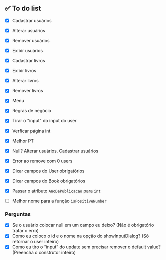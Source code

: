 ## ✅ To do list
- [X] Cadastrar usuários
- [X] Alterar usuários
- [X] Remover usuários
- [X] Exibir usuários

- [X] Cadastrar livros
- [X] Exibir livros
- [X] Alterar livros
- [X] Remover livros

- [x] Menu
- [x] Regras de negócio
- [x] Tirar o "input" do input do user
- [x] Verficar página int
- [x] Melhor PT

- [X] Null? Alterar usuários, Cadastrar usuários
- [X] Error ao remove com 0 users

- [X] Dixar campos do User obrigatórios
- [X] Dixar campos do Book obrigatórios
- [X] Passar o atributo `AnoDePublicacao` para `int`
- [ ] Melhor nome para a função `isPositiveNumber`

### Perguntas
- [x] Se o usuário colocar null em um campo eu deixo? (Não é obrigatório tratar o erro)
- [x] Como eu coloco o id e o nome na opção do showInputDialog? (Só retornar o user inteiro)
- [X] Como eu tiro o “input” do update sem precisar remover o default value? (Preencha o construtor inteiro)